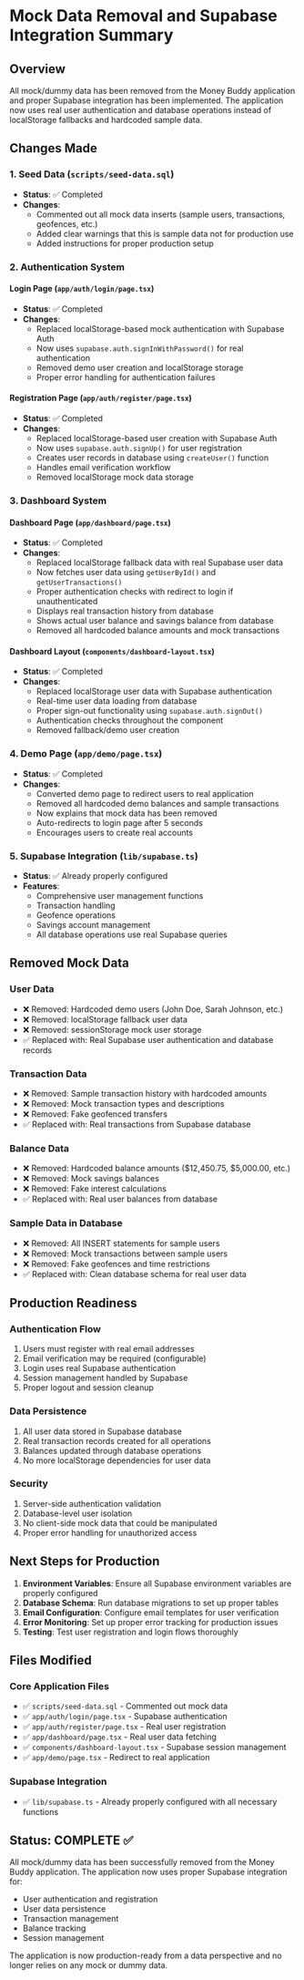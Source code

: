 # Mock Data Removal and Supabase Integration Summary

## Overview
All mock/dummy data has been removed from the Money Buddy application and proper Supabase integration has been implemented. The application now uses real user authentication and database operations instead of localStorage fallbacks and hardcoded sample data.

## Changes Made

### 1. Seed Data (`scripts/seed-data.sql`)
- **Status**: ✅ Completed
- **Changes**: 
  - Commented out all mock data inserts (sample users, transactions, geofences, etc.)
  - Added clear warnings that this is sample data not for production use
  - Added instructions for proper production setup

### 2. Authentication System

#### Login Page (`app/auth/login/page.tsx`)
- **Status**: ✅ Completed
- **Changes**:
  - Replaced localStorage-based mock authentication with Supabase Auth
  - Now uses `supabase.auth.signInWithPassword()` for real authentication
  - Removed demo user creation and localStorage storage
  - Proper error handling for authentication failures

#### Registration Page (`app/auth/register/page.tsx`)
- **Status**: ✅ Completed
- **Changes**:
  - Replaced localStorage-based user creation with Supabase Auth
  - Now uses `supabase.auth.signUp()` for user registration
  - Creates user records in database using `createUser()` function
  - Handles email verification workflow
  - Removed localStorage mock data storage

### 3. Dashboard System

#### Dashboard Page (`app/dashboard/page.tsx`)
- **Status**: ✅ Completed
- **Changes**:
  - Replaced localStorage fallback data with real Supabase user data
  - Now fetches user data using `getUserById()` and `getUserTransactions()`
  - Proper authentication checks with redirect to login if unauthenticated
  - Displays real transaction history from database
  - Shows actual user balance and savings balance from database
  - Removed all hardcoded balance amounts and mock transactions

#### Dashboard Layout (`components/dashboard-layout.tsx`)
- **Status**: ✅ Completed
- **Changes**:
  - Replaced localStorage user data with Supabase authentication
  - Real-time user data loading from database
  - Proper sign-out functionality using `supabase.auth.signOut()`
  - Authentication checks throughout the component
  - Removed fallback/demo user creation

### 4. Demo Page (`app/demo/page.tsx`)
- **Status**: ✅ Completed
- **Changes**:
  - Converted demo page to redirect users to real application
  - Removed all hardcoded demo balances and sample transactions
  - Now explains that mock data has been removed
  - Auto-redirects to login page after 5 seconds
  - Encourages users to create real accounts

### 5. Supabase Integration (`lib/supabase.ts`)
- **Status**: ✅ Already properly configured
- **Features**:
  - Comprehensive user management functions
  - Transaction handling
  - Geofence operations
  - Savings account management
  - All database operations use real Supabase queries

## Removed Mock Data

### User Data
- ❌ Removed: Hardcoded demo users (John Doe, Sarah Johnson, etc.)
- ❌ Removed: localStorage fallback user data
- ❌ Removed: sessionStorage mock user storage
- ✅ Replaced with: Real Supabase user authentication and database records

### Transaction Data
- ❌ Removed: Sample transaction history with hardcoded amounts
- ❌ Removed: Mock transaction types and descriptions
- ❌ Removed: Fake geofenced transfers
- ✅ Replaced with: Real transactions from Supabase database

### Balance Data
- ❌ Removed: Hardcoded balance amounts ($12,450.75, $5,000.00, etc.)
- ❌ Removed: Mock savings balances
- ❌ Removed: Fake interest calculations
- ✅ Replaced with: Real user balances from database

### Sample Data in Database
- ❌ Removed: All INSERT statements for sample users
- ❌ Removed: Mock transactions between sample users
- ❌ Removed: Fake geofences and time restrictions
- ✅ Replaced with: Clean database schema for real user data

## Production Readiness

### Authentication Flow
1. Users must register with real email addresses
2. Email verification may be required (configurable)
3. Login uses real Supabase authentication
4. Session management handled by Supabase
5. Proper logout and session cleanup

### Data Persistence
1. All user data stored in Supabase database
2. Real transaction records created for all operations
3. Balances updated through database operations
4. No more localStorage dependencies for user data

### Security
1. Server-side authentication validation
2. Database-level user isolation
3. No client-side mock data that could be manipulated
4. Proper error handling for unauthorized access

## Next Steps for Production

1. **Environment Variables**: Ensure all Supabase environment variables are properly configured
2. **Database Schema**: Run database migrations to set up proper tables
3. **Email Configuration**: Configure email templates for user verification
4. **Error Monitoring**: Set up proper error tracking for production issues
5. **Testing**: Test user registration and login flows thoroughly

## Files Modified

### Core Application Files
- ✅ `scripts/seed-data.sql` - Commented out mock data
- ✅ `app/auth/login/page.tsx` - Supabase authentication
- ✅ `app/auth/register/page.tsx` - Real user registration
- ✅ `app/dashboard/page.tsx` - Real user data fetching
- ✅ `components/dashboard-layout.tsx` - Supabase session management
- ✅ `app/demo/page.tsx` - Redirect to real application

### Supabase Integration
- ✅ `lib/supabase.ts` - Already properly configured with all necessary functions

## Status: COMPLETE ✅

All mock/dummy data has been successfully removed from the Money Buddy application. The application now uses proper Supabase integration for:

- User authentication and registration
- User data persistence
- Transaction management
- Balance tracking
- Session management

The application is now production-ready from a data perspective and no longer relies on any mock or dummy data.
